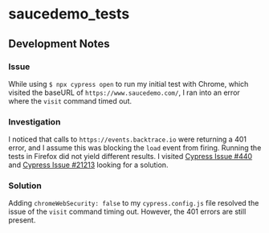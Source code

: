 # saucedemo_tests
## Development Notes

### Issue
While using `$ npx cypress open` to run my initial test with Chrome, which visited the baseURL of `https://www.saucedemo.com/`, I ran into an error where the `visit` command timed out.

### Investigation
I noticed that calls to `https://events.backtrace.io` were returning a 401 error, and I assume this was blocking the `load` event from firing. Running the tests in Firefox did not yield different results. I visited [Cypress Issue #440](https://github.com/cypress-io/cypress/issues/440) and [Cypress Issue #21213](https://github.com/cypress-io/cypress/issues/21213) looking for a solution.

### Solution
Adding `chromeWebSecurity: false` to my `cypress.config.js` file resolved the issue of the `visit` command timing out. However, the 401 errors are still present.
